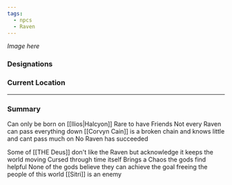 ```yaml
---
tags:
  - npcs
  - Raven
---
```

*Image here*

### Designations


### Current Location


___
### Summary
Can only be born on [[Ilios|Halcyon]]
Rare to have Friends
Not every Raven can pass everything down
[[Corvyn Cain]] is a broken chain and knows little and cant pass much on
No Raven has succeeded

Some of [[THE Deus]] don't like the Raven but acknowledge it keeps the world moving
Cursed through time itself
Brings a Chaos the gods find helpful
None of the gods believe they can achieve the goal freeing the people of this world
[[Sitri]] is an enemy